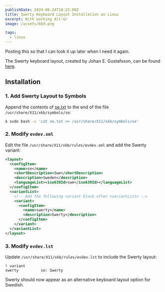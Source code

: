 ```yaml
---
publishDate: 2024-06-24T18:22:00Z
title: Swerty Keyboard Layout Installation on Linux
excerpt: With working Alt-Gr
image: /assets/kbd.png

tags:
  - linux
---
```


Posting this so that I can look it up later when I need it again.


The Swerty keyboard layout, created by Johan E. Gustafsson, can be found [here](http://johanegustafsson.net/projects/swerty/).

## Installation

### 1. Add Swerty Layout to Symbols
Append the contents of [se.txt](/assets/swerty/se.txt) to the end of the file `/usr/share/X11/xkb/symbols/se`:
```bash
$ sudo bash -c 'cat se.txt >> /usr/share/X11/xkb/symbols/se'
```
### 2. Modify `evdev.xml`
Edit the file `/usr/share/X11/xkb/rules/evdev.xml` and add the Swerty variant:
```xml
<layout>
  <configItem>
    <name>se</name>
    <shortDescription>Swe</shortDescription>
    <description>Sweden</description>
    <languageList><iso639Id>swe</iso639Id></languageList>
  </configItem>
  <variantList>
    <!-- Add the following variant block after <variantList> -->
    <variant>
      <configItem>
        <name>swerty</name>
        <description>Swerty</description>
      </configItem>
    </variant>
  </variantList>
</layout>
```
### 3. Modify `evdev.lst`
Update `/usr/share/X11/xkb/rules/evdev.lst` to include the Swerty layout:
```
! variant
swerty          se: Swerty
```

Swerty should now appear as an alternative keyboard layout option for Swedish.
